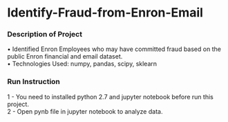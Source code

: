 # Identify-Fraud-from-Enron-Email

### Description of Project  
 • Identified Enron Employees who may have committed fraud based on the public Enron financial and email dataset.    
 • Technologies Used: numpy, pandas, scipy, sklearn

### Run Instruction
1 - You need to installed python 2.7 and jupyter notebook before run this project.  
2 - Open pynb file in jupyter notebook to analyze data.  
